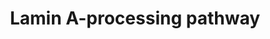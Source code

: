 ---
annotations:
- type: Pathway Ontology
  value: signaling pathway
- type: Disease Ontology
  value: disease
- type: Pathway Ontology
  value: disease pathway
- type: Disease Ontology
  value: progeria
authors:
- Lorasimons
- DeSl
- Egonw
- Fehrhart
- Laurent
communities:
- RareDiseases
description: All lamins, except lamin C, contain a CaaX tail. This tail is comprised
  of respectively cysteine, two aliphatic amino acids and any amino acid with a COOH-terminal
  (variable). Aliphatic amino acids are nonpolar and hydrophobic and include glycine,
  alanine, valine, leucine and isoleucine. This structure acts as recognition point
  for a sequence of modifications. First the terminal cysteine is farnesylated by
  farnesyl transferase, where a isoprenyl group is added to the cysteine residue -also
  called isoprenylation. This is followed by proteolytic cleavage of the aaX part
  by Zmpste24 and methylation (CH3) of cysteine. Isoprenylation and methylation are
  both necessary for the localization of lamin A and B-type lamins in to the INM.
  Until this point processing of lamin A and type-B lamins is similar. While in type-B
  lamins the isoprenyl group remains attached to the cysteine, lamin A has a second
  cleavage site to cleave off an additional 15 amino acids upstream of the cysteine.
  This cleavage is also done by Zmpste24 and takes place at INM. When these 15 amino
  acids, 18 in total including aaX, are cleaved off mature lamin A is produced (1,2).
  Lamin processing is involved in progeria.
last-edited: 2021-11-30
organisms:
- Homo sapiens
redirect_from:
- /index.php/Pathway:WP4299
- /instance/WP4299
schema-jsonld:
- '@context': https://schema.org/
  '@id': https://wikipathways.github.io/pathways/WP4299.html
  '@type': Dataset
  creator:
    '@type': Organization
    name: WikiPathways
  description: All lamins, except lamin C, contain a CaaX tail. This tail is comprised
    of respectively cysteine, two aliphatic amino acids and any amino acid with a
    COOH-terminal (variable). Aliphatic amino acids are nonpolar and hydrophobic and
    include glycine, alanine, valine, leucine and isoleucine. This structure acts
    as recognition point for a sequence of modifications. First the terminal cysteine
    is farnesylated by farnesyl transferase, where a isoprenyl group is added to the
    cysteine residue -also called isoprenylation. This is followed by proteolytic
    cleavage of the aaX part by Zmpste24 and methylation (CH3) of cysteine. Isoprenylation
    and methylation are both necessary for the localization of lamin A and B-type
    lamins in to the INM. Until this point processing of lamin A and type-B lamins
    is similar. While in type-B lamins the isoprenyl group remains attached to the
    cysteine, lamin A has a second cleavage site to cleave off an additional 15 amino
    acids upstream of the cysteine. This cleavage is also done by Zmpste24 and takes
    place at INM. When these 15 amino acids, 18 in total including aaX, are cleaved
    off mature lamin A is produced (1,2). Lamin processing is involved in progeria.
  keywords:
  - Pre-lamin A
  - ZMPSTE24
  - aaX
  - LMNA
  - Protein-S-isoprenylcysteine O-methyltransferase
  - C
  - CAAX prenyl protease 1 homolog
  - Farnesyl transferase
  - Mature lamin A
  - 15 amino acids
  - Progeria syndrome
  license: CC0
  name: Lamin A-processing pathway
seo: CreativeWork
title: Lamin A-processing pathway
wpid: WP4299
---